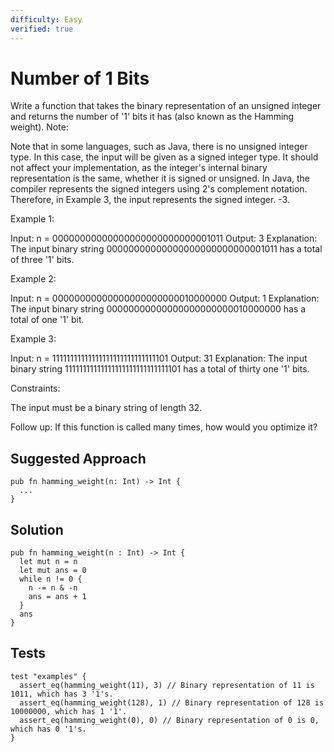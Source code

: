 ```yaml
---
difficulty: Easy
verified: true
---
```


# Number of 1 Bits

Write a function that takes the binary representation of an unsigned integer and returns the number of '1' bits it has (also known as the Hamming weight).
Note:

Note that in some languages, such as Java, there is no unsigned integer type. In this case, the input will be given as a signed integer type. It should not affect your implementation, as the integer's internal binary representation is the same, whether it is signed or unsigned.
In Java, the compiler represents the signed integers using 2's complement notation. Therefore, in Example 3, the input represents the signed integer. -3.

Example 1:

Input: n = 00000000000000000000000000001011
Output: 3
Explanation: The input binary string 00000000000000000000000000001011 has a total of three '1' bits.

Example 2:

Input: n = 00000000000000000000000010000000
Output: 1
Explanation: The input binary string 00000000000000000000000010000000 has a total of one '1' bit.

Example 3:

Input: n = 11111111111111111111111111111101
Output: 31
Explanation: The input binary string 11111111111111111111111111111101 has a total of thirty one '1' bits.

Constraints:

The input must be a binary string of length 32.

Follow up: If this function is called many times, how would you optimize it?

## Suggested Approach

```mbt nocheck
pub fn hamming_weight(n: Int) -> Int {
  ...
}
```

## Solution

```mbt
pub fn hamming_weight(n : Int) -> Int {
  let mut n = n
  let mut ans = 0
  while n != 0 {
    n -= n & -n
    ans = ans + 1
  }
  ans
}
```

## Tests

```moonbit
test "examples" {
  assert_eq(hamming_weight(11), 3) // Binary representation of 11 is 1011, which has 3 '1's.
  assert_eq(hamming_weight(128), 1) // Binary representation of 128 is 10000000, which has 1 '1'.
  assert_eq(hamming_weight(0), 0) // Binary representation of 0 is 0, which has 0 '1's.
}
```
